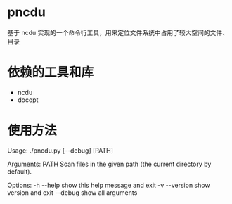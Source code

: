 # pncdu
基于 ncdu 实现的一个命令行工具，用来定位文件系统中占用了较大空间的文件、目录


# 依赖的工具和库
- ncdu
- docopt


# 使用方法
Usage:
  ./pncdu.py [--debug] [PATH]

Arguments:
  PATH    Scan files in the given path (the current directory by default).

Options:
  -h --help              show this help message and exit
  -v --version           show version and exit
  --debug                show all arguments
